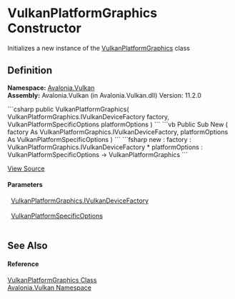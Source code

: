 # VulkanPlatformGraphics Constructor


Initializes a new instance of the <a href="T_Avalonia_Vulkan_VulkanPlatformGraphics">VulkanPlatformGraphics</a> class



## Definition
**Namespace:** <a href="N_Avalonia_Vulkan">Avalonia.Vulkan</a>  
**Assembly:** Avalonia.Vulkan (in Avalonia.Vulkan.dll) Version: 11.2.0

<Tabs groupId="api-code-preview">
<TabItem value="csharp" label="C#">
```csharp
public VulkanPlatformGraphics(
	VulkanPlatformGraphics.IVulkanDeviceFactory factory,
	VulkanPlatformSpecificOptions platformOptions
)
```
</TabItem>
<TabItem value="vb" label="VB">
```vb
Public Sub New ( 
	factory As VulkanPlatformGraphics.IVulkanDeviceFactory,
	platformOptions As VulkanPlatformSpecificOptions
)
```
</TabItem>
<TabItem value="fsharp" label="F#">
```fsharp
new : 
        factory : VulkanPlatformGraphics.IVulkanDeviceFactory * 
        platformOptions : VulkanPlatformSpecificOptions -> VulkanPlatformGraphics
```
</TabItem>
</Tabs>



<a href="https://github.com/AvaloniaUI/Avalonia/tree/master/src/Avalonia.Vulkan/VulkanPlatformGraphics.cs#L12" title="View the source code">View Source</a>



#### Parameters
<dl><dt>  <a href="T_Avalonia_Vulkan_VulkanPlatformGraphics_IVulkanDeviceFactory">VulkanPlatformGraphics.IVulkanDeviceFactory</a></dt><dd> </dd><dt>  <a href="T_Avalonia_Vulkan_VulkanPlatformSpecificOptions">VulkanPlatformSpecificOptions</a></dt><dd> </dd></dl>

## See Also


#### Reference
<a href="T_Avalonia_Vulkan_VulkanPlatformGraphics">VulkanPlatformGraphics Class</a>  
<a href="N_Avalonia_Vulkan">Avalonia.Vulkan Namespace</a>  
